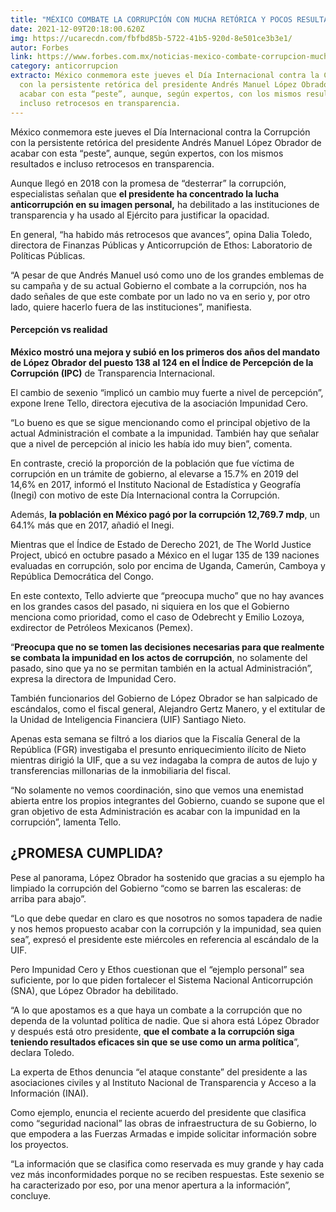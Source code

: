 ```yaml
---
title: "MÉXICO COMBATE LA CORRUPCIÓN CON MUCHA RETÓRICA Y POCOS RESULTADOS: EXPERTOS"
date: 2021-12-09T20:18:00.620Z
img: https://ucarecdn.com/fbfbd85b-5722-41b5-920d-8e501ce3b3e1/
autor: Forbes
link: https://www.forbes.com.mx/noticias-mexico-combate-corrupcion-mucha-retorica-pocos-resultados-expertos/
category: anticorrupcion
extracto: México conmemora este jueves el Día Internacional contra la Corrupción
  con la persistente retórica del presidente Andrés Manuel López Obrador de
  acabar con esta “peste”, aunque, según expertos, con los mismos resultados e
  incluso retrocesos en transparencia.
---
```

<!--StartFragment-->

México conmemora este jueves el Día Internacional contra la Corrupción con la persistente retórica del presidente Andrés Manuel López Obrador de acabar con esta “peste”, aunque, según expertos, con los mismos resultados e incluso retrocesos en transparencia.

Aunque llegó en 2018 con la promesa de “desterrar” la corrupción, especialistas señalan que **el presidente ha concentrado la lucha anticorrupción en su imagen personal,** ha debilitado a las instituciones de transparencia y ha usado al Ejército para justificar la opacidad.

En general, “ha habido más retrocesos que avances”, opina Dalia Toledo, directora de Finanzas Públicas y Anticorrupción de Ethos: Laboratorio de Políticas Públicas.

“A pesar de que Andrés Manuel usó como uno de los grandes emblemas de su campaña y de su actual Gobierno el combate a la corrupción, nos ha dado señales de que este combate por un lado no va en serio y, por otro lado, quiere hacerlo fuera de las instituciones”, manifiesta.

#### Percepción vs realidad

**México mostró una mejora y subió en los primeros dos años del mandato de López Obrador del puesto 138 al 124 en el Índice de Percepción de la Corrupción (IPC)** de Transparencia Internacional.

El cambio de sexenio “implicó un cambio muy fuerte a nivel de percepción”, expone Irene Tello, directora ejecutiva de la asociación Impunidad Cero.

“Lo bueno es que se sigue mencionando como el principal objetivo de la actual Administración el combate a la impunidad. También hay que señalar que a nivel de percepción al inicio les había ido muy bien”, comenta.

En contraste, creció la proporción de la población que fue víctima de corrupción en un trámite de gobierno, al elevarse a 15.7% en 2019 del 14,6% en 2017, informó el Instituto Nacional de Estadística y Geografía (Inegi) con motivo de este Día Internacional contra la Corrupción.

Además, **la población en México pagó por la corrupción 12,769.7 mdp**, un 64.1% más que en 2017, añadió el Inegi.

Mientras que el Índice de Estado de Derecho 2021, de The World Justice Project, ubicó en octubre pasado a México en el lugar 135 de 139 naciones evaluadas en corrupción, solo por encima de Uganda, Camerún, Camboya y República Democrática del Congo.

En este contexto, Tello advierte que “preocupa mucho” que no hay avances en los grandes casos del pasado, ni siquiera en los que el Gobierno menciona como prioridad, como el caso de Odebrecht y Emilio Lozoya, exdirector de Petróleos Mexicanos (Pemex).

“**Preocupa que no se tomen las decisiones necesarias para que realmente se combata la impunidad en los actos de corrupción**, no solamente del pasado, sino que ya no se permitan también en la actual Administración”, expresa la directora de Impunidad Cero.

También funcionarios del Gobierno de López Obrador se han salpicado de escándalos, como el fiscal general, Alejandro Gertz Manero, y el extitular de la Unidad de Inteligencia Financiera (UIF) Santiago Nieto.

Apenas esta semana se filtró a los diarios que la Fiscalía General de la República (FGR) investigaba el presunto enriquecimiento ilícito de Nieto mientras dirigió la UIF, que a su vez indagaba la compra de autos de lujo y transferencias millonarias de la inmobiliaria del fiscal.

“No solamente no vemos coordinación, sino que vemos una enemistad abierta entre los propios integrantes del Gobierno, cuando se supone que el gran objetivo de esta Administración es acabar con la impunidad en la corrupción”, lamenta Tello.

## ¿PROMESA CUMPLIDA?

Pese al panorama, López Obrador ha sostenido que gracias a su ejemplo ha limpiado la corrupción del Gobierno “como se barren las escaleras: de arriba para abajo”.

“Lo que debe quedar en claro es que nosotros no somos tapadera de nadie y nos hemos propuesto acabar con la corrupción y la impunidad, sea quien sea”, expresó el presidente este miércoles en referencia al escándalo de la UIF.

Pero Impunidad Cero y Ethos cuestionan que el “ejemplo personal” sea suficiente, por lo que piden fortalecer el Sistema Nacional Anticorrupción (SNA), que López Obrador ha debilitado.

“A lo que apostamos es a que haya un combate a la corrupción que no dependa de la voluntad política de nadie. Que si ahora está López Obrador y después está otro presidente, **que el combate a la corrupción siga teniendo resultados eficaces sin que se use como un arma política**”, declara Toledo.

La experta de Ethos denuncia “el ataque constante” del presidente a las asociaciones civiles y al Instituto Nacional de Transparencia y Acceso a la Información (INAI).

Como ejemplo, enuncia el reciente acuerdo del presidente que clasifica como “seguridad nacional” las obras de infraestructura de su Gobierno, lo que empodera a las Fuerzas Armadas e impide solicitar información sobre los proyectos.

“La información que se clasifica como reservada es muy grande y hay cada vez más inconformidades porque no se reciben respuestas. Este sexenio se ha caracterizado por eso, por una menor apertura a la información”, concluye.

<!--EndFragment-->